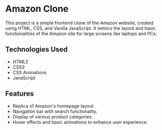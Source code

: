 # Amazon Clone

This project is a simple frontend clone of the Amazon website, created using HTML, CSS, and Vanilla JavaScript. It mimics the layout and basic functionalities of the Amazon site for large screens like laptops and PCs.

## Technologies Used

- HTML5
- CSS3
- CSS Animations
- JavaScript

## Features

- Replica of Amazon's homepage layout.
- Navigation bar with search functionality.
- Display of various product categories.
- Hover effects and basic animations to enhance user experience.
